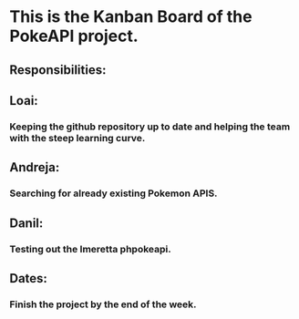 # This is the Kanban Board of the PokeAPI project.
## Responsibilities:
## Loai:
### Keeping the github repository up to date and helping the team with the steep learning curve.
## Andreja:
### Searching for already existing Pokemon APIS.
## Danil:
### Testing out the Imeretta phpokeapi.
## Dates:
### Finish the project by the end of the week.